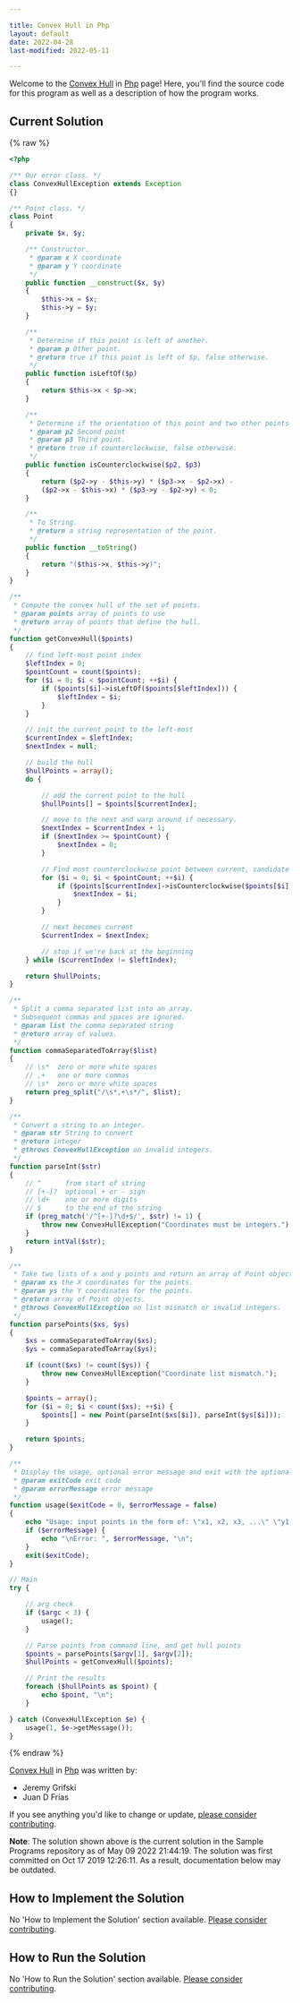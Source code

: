```yaml
---

title: Convex Hull in Php
layout: default
date: 2022-04-28
last-modified: 2022-05-11

---
```


Welcome to the [Convex Hull](https://sampleprograms.io/projects/convex-hull) in [Php](https://sampleprograms.io/languages/php) page! Here, you'll find the source code for this program as well as a description of how the program works.

## Current Solution

{% raw %}

```php
<?php

/** Our error class. */
class ConvexHullException extends Exception
{}

/** Point class. */
class Point
{
    private $x, $y;

    /** Constructor.
     * @param x X coordinate
     * @param y Y coordinate
     */
    public function __construct($x, $y)
    {
        $this->x = $x;
        $this->y = $y;
    }

    /**
     * Determine if this point is left of another.
     * @param p Other point.
     * @return true if this point is left of $p, false otherwise.
     */
    public function isLeftOf($p)
    {
        return $this->x < $p->x;
    }

    /**
     * Determine if the orientation of this point and two other points is counterclockwise.
     * @param p2 Second point
     * @param p3 Third point.
     * @return true if counterclockwise, false otherwise.
     */
    public function isCounterclockwise($p2, $p3)
    {
        return ($p2->y - $this->y) * ($p3->x - $p2->x) -
        ($p2->x - $this->x) * ($p3->y - $p2->y) < 0;
    }

    /**
     * To String.
     * @return a string representation of the point.
     */
    public function __toString()
    {
        return "($this->x, $this->y)";
    }
}

/**
 * Compute the convex hull of the set of points.
 * @param points array of points to use
 * @return array of points that define the hull.
 */
function getConvexHull($points)
{
    // find left-most point index
    $leftIndex = 0;
    $pointCount = count($points);
    for ($i = 0; $i < $pointCount; ++$i) {
        if ($points[$i]->isLeftOf($points[$leftIndex])) {
            $leftIndex = $i;
        }
    }

    // init the current point to the left-most
    $currentIndex = $leftIndex;
    $nextIndex = null;

    // build the hull
    $hullPoints = array();
    do {

        // add the current point to the hull
        $hullPoints[] = $points[$currentIndex];

        // move to the next and warp around if necessary.
        $nextIndex = $currentIndex + 1;
        if ($nextIndex >= $pointCount) {
            $nextIndex = 0;
        }

        // Find most counterclockwise point between current, candidate ($i), and next point.
        for ($i = 0; $i < $pointCount; ++$i) {
            if ($points[$currentIndex]->isCounterclockwise($points[$i], $points[$nextIndex])) {
                $nextIndex = $i;
            }
        }

        // next becomes current
        $currentIndex = $nextIndex;

        // stop if we're back at the beginning
    } while ($currentIndex != $leftIndex);

    return $hullPoints;
}

/**
 * Split a comma separated list into an array.
 * Subsequent commas and spaces are ignored.
 * @param list the comma separated string
 * @return array of values.
 */
function commaSeparatedToArray($list)
{
    // \s*  zero or more white spaces
    // ,+   one or more commas
    // \s*  zero or more white spaces
    return preg_split("/\s*,+\s*/", $list);
}

/**
 * Convert a string to an integer.
 * @param str String to convert
 * @return integer
 * @throws ConvexHullException on invalid integers.
 */
function parseInt($str)
{
    // ^      from start of string
    // [+-]?  optional + or - sign
    // \d+    one or more digits
    // $      to the end of the string
    if (preg_match('/^[+-]?\d+$/', $str) != 1) {
        throw new ConvexHullException("Coordinates must be integers.");
    }
    return intVal($str);
}

/**
 * Take two lists of x and y points and return an array of Point objects.
 * @param xs the X coordinates for the points.
 * @param ys the Y coordinates for the points.
 * @return array of Point objects.
 * @throws ConvexHullException on list mismatch or invalid integers.
 */
function parsePoints($xs, $ys)
{
    $xs = commaSeparatedToArray($xs);
    $ys = commaSeparatedToArray($ys);

    if (count($xs) != count($ys)) {
        throw new ConvexHullException("Coordinate list mismatch.");
    }

    $points = array();
    for ($i = 0; $i < count($xs); ++$i) {
        $points[] = new Point(parseInt($xs[$i]), parseInt($ys[$i]));
    }

    return $points;
}

/**
 * Display the usage, optional error message and exit with the optional code.
 * @param exitCode exit code
 * @param errorMessage error message
 */
function usage($exitCode = 0, $errorMessage = false)
{
    echo "Usage: input points in the form of: \"x1, x2, x3, ...\" \"y1, y2, y3, ...\"\n";
    if ($errorMessage) {
        echo "\nError: ", $errorMessage, "\n";
    }
    exit($exitCode);
}

// Main
try {

    // arg check
    if ($argc < 3) {
        usage();
    }

    // Parse points from command line, and get hull points
    $points = parsePoints($argv[1], $argv[2]);
    $hullPoints = getConvexHull($points);

    // Print the results
    foreach ($hullPoints as $point) {
        echo $point, "\n";
    }

} catch (ConvexHullException $e) {
    usage(1, $e->getMessage());
}
```

{% endraw %}

[Convex Hull](https://sampleprograms.io/projects/convex-hull) in [Php](https://sampleprograms.io/languages/php) was written by:

- Jeremy Grifski
- Juan D Frias

If you see anything you'd like to change or update, [please consider contributing](https://github.com/TheRenegadeCoder/sample-programs).

**Note**: The solution shown above is the current solution in the Sample Programs repository as of May 09 2022 21:44:19. The solution was first committed on Oct 17 2019 12:26:11. As a result, documentation below may be outdated.

## How to Implement the Solution

No 'How to Implement the Solution' section available. [Please consider contributing](https://github.com/TheRenegadeCoder/sample-programs-website).

## How to Run the Solution

No 'How to Run the Solution' section available. [Please consider contributing](https://github.com/TheRenegadeCoder/sample-programs-website).